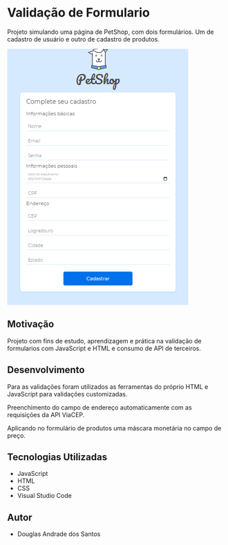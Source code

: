 # Validação  de Formulario

Projeto simulando uma página de PetShop, com dois formulários. Um de cadastro de usuário e outro de cadastro de produtos.

![](header.png)


## Motivação

Projeto com fins de estudo, aprendizagem e prática na validação de formularios com JavaScript e HTML e consumo de API de terceiros.

## Desenvolvimento

Para as validações foram utilizados as ferramentas do próprio HTML e JavaScript para validações customizadas.

Preenchimento do campo de endereço automaticamente com as requisições da API ViaCEP.

Aplicando no formulário de produtos uma máscara monetária no campo de preço.

## Tecnologias Utilizadas

- JavaScript
- HTML
- CSS
- Visual Studio Code

## Autor

- Douglas Andrade dos Santos



